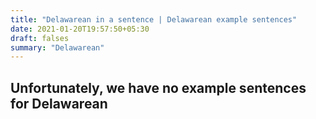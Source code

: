 ```yaml
---
title: "Delawarean in a sentence | Delawarean example sentences"
date: 2021-01-20T19:57:50+05:30
draft: falses
summary: "Delawarean"
---
```

## Unfortunately, we have no example sentences for Delawarean                 
